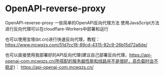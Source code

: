 # OpenAPI-reverse-proxy
OpenAPI-reverse-proxy 一些简单的OpenAPI反向代理方法
使用JavaScript方法进行反向代理可以在cloudflare-Workers中部署和运行

也可以使用宝塔(bt.cn)进行快速反向代理，教程：
<a href="https://www.mcwqzs.com/51d7cc18-89cd-4315-82c9-26b15d72a6de/" target="_black">https://www.mcwqzs.com/51d7cc18-89cd-4315-82c9-26b15d72a6de/</a>

也可以直接使用我部署好的API反向代理(建议自己部署反向代理，https://api-openai-com.mcwqzs.cn/所搭配的服务器性能和线路并不是很好，高负载时会不稳定)：
<a href="https://api-openai-com.mcwqzs.cn/" target="_black">https://api-openai-com.mcwqzs.cn/</a>
